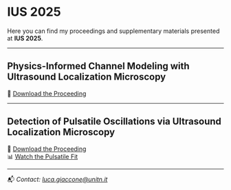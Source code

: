 # IUS 2025
 
Here you can find my proceedings and supplementary materials presented at **IUS 2025**.

---

## Physics-Informed Channel Modeling with Ultrasound Localization Microscopy  

📄 [Download the Proceeding](IUS-Proceeding-Physics_Informed_Channel_Modeling.pdf)  

---

## Detection of Pulsatile Oscillations via Ultrasound Localization Microscopy  

📄 [Download the Proceeding](IUS-Proceeding-Detection_of_Pulsatile_Oscillations.pdf)  
📊 [Watch the Pulsatile Fit](Womersley_2w_slip.avi)  

---

📬 *Contact: [luca.giaccone@unitn.it](mailto:luca.giaccone@unitn.it)*

